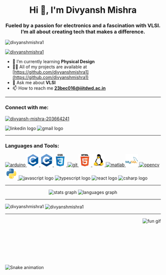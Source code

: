 <h1 align="center">Hi 👋, I'm Divyansh Mishra</h1>
<h3 align="center">Fueled by a passion for electronics and a fascination with VLSI. I’m all about creating tech that makes a difference.</h3>

<p align="left"> <img src="https://komarev.com/ghpvc/?username=divyanshmishra1&label=Profile%20views&color=0e75b6&style=flat" alt="divyanshmishra1" /> </p>

<p align="left"> <a href="https://github.com/ryo-ma/github-profile-trophy"><img src="https://github-profile-trophy.vercel.app/?username=divyanshmishra1" alt="divyanshmishra1" /></a> </p>

- 🌱 I’m currently learning **Physical Design**  
- 👨‍💻 All of my projects are available at [https://github.com/divyanshmishra1](https://github.com/divyanshmishra1)  
- 💬 Ask me about **VLSI**  
- 📫 How to reach me **23bec016@iiitdwd.ac.in**  

---

<h3 align="left">Connect with me:</h3>
<p align="left">
  <a href="https://linkedin.com/in/divyansh-mishra-203664241" target="blank">
    <img align="center" src="https://raw.githubusercontent.com/rahuldkjain/github-profile-readme-generator/master/src/images/icons/Social/linked-in-alt.svg" alt="divyansh-mishra-203664241" height="30" width="40" />
  </a>
</p>

<div align="left">
  <img src="https://img.shields.io/static/v1?message=LinkedIn&logo=linkedin&label=&color=0077B5&logoColor=white&labelColor=&style=for-the-badge" height="35" alt="linkedin logo" />
  <img src="https://img.shields.io/static/v1?message=Gmail&logo=gmail&label=&color=D14836&logoColor=white&labelColor=&style=for-the-badge" height="35" alt="gmail logo" />
</div>

---

<h3 align="left">Languages and Tools:</h3>
<p align="left">
  <a href="https://www.arduino.cc/" target="_blank"> <img src="https://cdn.worldvectorlogo.com/logos/arduino-1.svg" alt="arduino" width="40" height="40"/> </a>
  <a href="https://www.cprogramming.com/" target="_blank"> <img src="https://raw.githubusercontent.com/devicons/devicon/master/icons/c/c-original.svg" alt="c" width="40" height="40"/> </a>
  <a href="https://www.w3schools.com/cpp/" target="_blank"> <img src="https://raw.githubusercontent.com/devicons/devicon/master/icons/cplusplus/cplusplus-original.svg" alt="cplusplus" width="40" height="40"/> </a>
  <a href="https://www.w3schools.com/css/" target="_blank"> <img src="https://raw.githubusercontent.com/devicons/devicon/master/icons/css3/css3-original-wordmark.svg" alt="css3" width="40" height="40"/> </a>
  <a href="https://git-scm.com/" target="_blank"> <img src="https://www.vectorlogo.zone/logos/git-scm/git-scm-icon.svg" alt="git" width="40" height="40"/> </a>
  <a href="https://www.w3.org/html/" target="_blank"> <img src="https://raw.githubusercontent.com/devicons/devicon/master/icons/html5/html5-original-wordmark.svg" alt="html5" width="40" height="40"/> </a>
  <a href="https://www.linux.org/" target="_blank"> <img src="https://raw.githubusercontent.com/devicons/devicon/master/icons/linux/linux-original.svg" alt="linux" width="40" height="40"/> </a>
  <a href="https://www.mathworks.com/" target="_blank"> <img src="https://upload.wikimedia.org/wikipedia/commons/2/21/Matlab_Logo.png" alt="matlab" width="40" height="40"/> </a>
  <a href="https://www.mysql.com/" target="_blank"> <img src="https://raw.githubusercontent.com/devicons/devicon/master/icons/mysql/mysql-original-wordmark.svg" alt="mysql" width="40" height="40"/> </a>
  <a href="https://opencv.org/" target="_blank"> <img src="https://www.vectorlogo.zone/logos/opencv/opencv-icon.svg" alt="opencv" width="40" height="40"/> </a>
  <a href="https://www.python.org" target="_blank"> <img src="https://raw.githubusercontent.com/devicons/devicon/master/icons/python/python-original.svg" alt="python" width="40" height="40"/> </a>

  <!-- Extra tools from second version -->
  <img src="https://cdn.jsdelivr.net/gh/devicons/devicon/icons/javascript/javascript-original.svg" height="30" alt="javascript logo" />
  <img src="https://cdn.jsdelivr.net/gh/devicons/devicon/icons/typescript/typescript-original.svg" height="30" alt="typescript logo" />
  <img src="https://cdn.jsdelivr.net/gh/devicons/devicon/icons/react/react-original.svg" height="30" alt="react logo" />
  <img src="https://cdn.jsdelivr.net/gh/devicons/devicon/icons/csharp/csharp-original.svg" height="30" alt="csharp logo" />
</p>

---

<div align="center">
  <img src="https://github-readme-stats.vercel.app/api?username=divyanshmishra1&hide_title=false&hide_rank=false&show_icons=true&include_all_commits=true&count_private=true&disable_animations=false&theme=dracula&locale=en&hide_border=false" height="150" alt="stats graph" />
  <img src="https://github-readme-stats.vercel.app/api/top-langs?username=divyanshmishra1&locale=en&hide_title=false&layout=compact&card_width=320&langs_count=5&theme=dracula&hide_border=false" height="150" alt="languages graph" />
</div>

---

<p><img align="left" src="https://github-readme-stats.vercel.app/api/top-langs?username=divyanshmishra1&show_icons=true&locale=en&layout=compact" alt="divyanshmishra1" /></p>

<p>&nbsp;<img align="center" src="https://github-readme-stats.vercel.app/api?username=divyanshmishra1&show_icons=true&locale=en" alt="divyanshmishra1" /></p>

---

<img align="right" height="150" src="https://i.imgflip.com/65efzo.gif" alt="fun gif" />

<br clear="both">

<img src="https://raw.githubusercontent.com/divyanshmishra1/divyanshmishra1/output/snake.svg" alt="Snake animation" />


